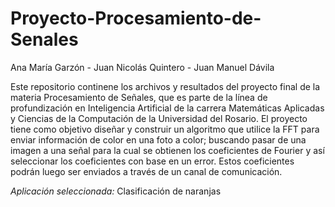 # Proyecto-Procesamiento-de-Senales

Ana María Garzón - Juan Nicolás Quintero - Juan Manuel Dávila

Este repositorio continene los archivos y resultados del proyecto final de la materia Procesamiento de Señales, que es parte de la línea de profundización en Inteligencia Artificial de la carrera Matemáticas Aplicadas y Ciencias de la Computación de la Universidad del Rosario. El proyecto tiene como objetivo diseñar y construir un algoritmo que utilice la FFT para enviar información de color en una foto a color; buscando pasar de una imagen a una señal para la cual se obtienen los coeficientes de Fourier y así seleccionar los coeficientes con base en un error. Estos coeficientes podrán luego ser enviados a través de un canal de comunicación.

*Aplicación seleccionada:* Clasificación de naranjas

